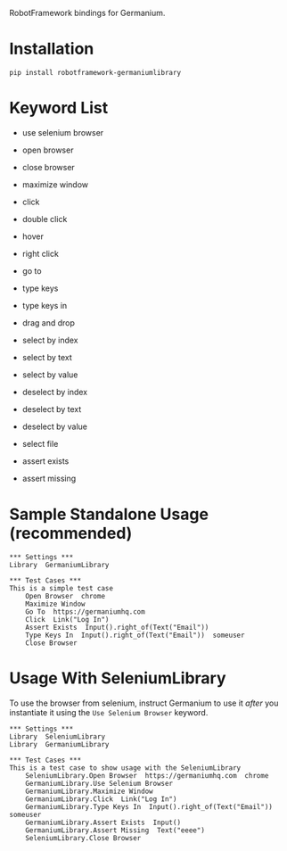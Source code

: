 RobotFramework bindings for Germanium.

Installation
============

    pip install robotframework-germaniumlibrary

Keyword List
============

-   use selenium browser

-   open browser

-   close browser

-   maximize window

-   click

-   double click

-   hover

-   right click

-   go to

-   type keys

-   type keys in

-   drag and drop

-   select by index

-   select by text

-   select by value

-   deselect by index

-   deselect by text

-   deselect by value

-   select file

-   assert exists

-   assert missing

Sample Standalone Usage (recommended)
=====================================

    *** Settings ***
    Library  GermaniumLibrary

    *** Test Cases ***
    This is a simple test case
        Open Browser  chrome
        Maximize Window
        Go To  https://germaniumhq.com
        Click  Link("Log In")
        Assert Exists  Input().right_of(Text("Email"))
        Type Keys In  Input().right_of(Text("Email"))  someuser
        Close Browser

Usage With SeleniumLibrary
==========================

To use the browser from selenium, instruct Germanium to use it *after*
you instantiate it using the `Use Selenium Browser` keyword.

    *** Settings ***
    Library  SeleniumLibrary
    Library  GermaniumLibrary

    *** Test Cases ***
    This is a test case to show usage with the SeleniumLibrary
        SeleniumLibrary.Open Browser  https://germaniumhq.com  chrome
        GermaniumLibrary.Use Selenium Browser
        GermaniumLibrary.Maximize Window
        GermaniumLibrary.Click  Link("Log In")
        GermaniumLibrary.Type Keys In  Input().right_of(Text("Email"))  someuser
        GermaniumLibrary.Assert Exists  Input()
        GermaniumLibrary.Assert Missing  Text("eeee")
        SeleniumLibrary.Close Browser
